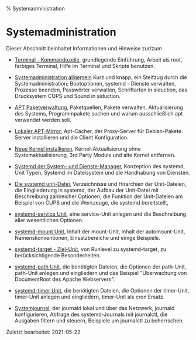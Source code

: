 % Systemadministration

# Systemadministration

Dieser Abschnitt beinhaltet Informationen und Hinweise zur/zum

+ [Terminal - Kommandozeile](0701-term-konsole_de.md#systemadministration), grundlegende Einführung, Arbeit als root, farbiges Terminal, Hilfe im Terminal und Skripte benutzen.

+ [Systemadministration allgemein](0702-sys-admin-gen_de.md#systemadministration-allgemein) Kurz und knapp, ein Steifzug durch die Systemadministration; Bootoptionen, systemd - Dienste verwalten, Prozesse beenden, Passwörter verwalten, Schriftarten in siduction, das Drucksystem CUPS und Sound in siduction.

+ [APT Paketverwaltung](0705-sys-admin-apt_de.md#apt-paketverwaltung), Paketquellen, Pakete verwalten, Aktualisierung des Systems, Programmpakete suchen und warum ausschließlich apt verwendet werden soll. 

+ [Lokaler APT-Mirror](0706-sys-admin-apt-locarmirr_de.md#lokaler-apt-mirror); Apt-Cacher, der Proxy-Server für Debian-Pakete. Server installieren und die Client Konfiguration.

+ [Neue Kernel installieren](0707-sys-admin-kern-upg_de.md#kernel-upgrade), Kernel-Aktualisierung ohne Systemaktualisierung, 3rd Party Module und alte Kernel entfernen.

+ [Systemd der System- und Dienste-Manager](0710-systemd-start_de.md#systemd-der-system--und-dienste-manager), Konzeption des systemd, Unit Typen, Systemd im Dateisystem und die Handhabung von Diensten.

+ [Die systemd unit-Datei](0711-systemd-unit-datei_de.md#systemd-unit-datei), Verzeichnisse und Hirarchien der Unit-Dateien, die Eingliederung in systemd, der Aufbau der Unit-Datei mit Beschreibung zahlreicher Optionen, die Funktion der Unit-Dateien am Beispiel von CUPS und die Werkzeuge, die systemd bereitstellt,

+ [systemd-service Unit](0712-systemd-service_de.md#systemd-service), eine service-Unit anlegen und die Beschreibung aller wesentlichen Optionen.

+ [systemd-mount Unit](0713-systemd-mount_de.md#systemd-mount), Inhalt der mount-Unit, Inhalt der automount-Unit, Namenskonventionen, Einsatzbereiche und einige Beispiele.

+ [systemd-target - Ziel-Unit](0714-systemd-target_de.md#systemd-target---ziel-unit), von Runlevel zu systemd-target, zu berücksichtigende Besonderheiten. 

+ [systemd-path Unit](0715-systemd-path_de.md#systemd-path), die benötigten Dateien, die Optionen der path-Unit, path-Unit anlegen und eingliedern und das Beispiel "Überwachung von DocumentRoot des Apache Webservers".

+ [systemd-timer Unit](0716-systemd-timer_de.md#systemd-timer), die benötigten Dateien, die Optionen der timer-Unit, timer-Unit anlegen und eingliedern, timer-Unit als cron Ersatz.

+ [Systemjournal](0717-systemd-journald_de.md#systemjournal), der journald lokal und über das Netzwerk, journald konfigurieren, Abfrage des systemd-Journals mit journalctl, die Ausgaben filtern und steuern, Beispiele um journalctl zu beherrschen.

<div id="rev">Zuletzt bearbeitet: 2021-05-22</div>
